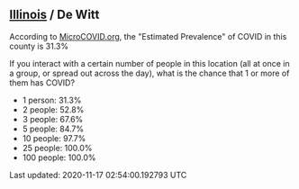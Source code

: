 
## [Illinois](/united-states/illinois) / De Witt

According to [MicroCOVID.org](http://microcovid.org),
the "Estimated Prevalence" of COVID in this county is 31.3%

If you interact with a certain number of people in this location
(all at once in a group, or spread out across the day), what is the chance that
1 or more of them has COVID?

- 1 person: 31.3%
- 2 people: 52.8%
- 3 people: 67.6%
- 5 people: 84.7%
- 10 people: 97.7%
- 25 people: 100.0%
- 100 people: 100.0%

Last updated: 2020-11-17 02:54:00.192793 UTC
